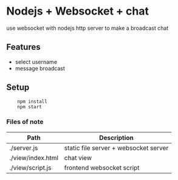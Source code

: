 # Nodejs + Websocket + chat
use websocket with nodejs http server to make a broadcast chat

## Features
- select username
- message broadcast

## Setup
```
    npm install
    npm start
```

### Files of note
| Path	| Description 
| ------ | ------
| ./server.js | static file server + websocket server
| ./view/index.html | chat view
| ./view/script.js	 | frontend websocket script
